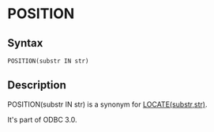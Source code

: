 
# POSITION

## Syntax


```
POSITION(substr IN str)
```

## Description


POSITION(substr IN str) is a synonym for [LOCATE(substr,str)](locate.md).


It's part of ODBC 3.0.


